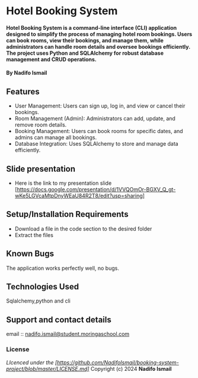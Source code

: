 #  Hotel Booking System
#### Hotel Booking System is a command-line interface (CLI) application designed to simplify the process of managing hotel room bookings. Users can book rooms, view their bookings, and manage them, while administrators can handle room details and oversee bookings efficiently. The project uses Python and SQLAlchemy for robust database management and CRUD operations.
#### **By Nadifo Ismail**
## Features
* User Management: Users can sign up, log in, and view or cancel their bookings.
* Room Management (Admin): Administrators can add, update, and remove room details.
* Booking Management: Users can book rooms for specific dates, and admins can manage all bookings.
* Database Integration: Uses SQLAlchemy to store and manage data efficiently.
## Slide presentation 
* Here is the link to my presentation slide [https://docs.google.com/presentation/d/1VVQOmOr-BGXV_Q_gt-wKe5LGVcaMtpDnyWEaU84R2T8/edit?usp=sharing]
## Setup/Installation Requirements
* Download a file in the code section to the desired folder
* Extract the files
## Known Bugs
The application works perfectly well, no bugs.
## Technologies Used
Sqlalchemy,python and cli
## Support and contact details
email :: nadifo.ismail@student.moringaschool.com
### License
*LIcenced under the [https://github.com/NadifoIsmail/booking-system-project/blob/master/LICENSE.md]*
Copyright (c) 2024 **Nadifo Ismail**